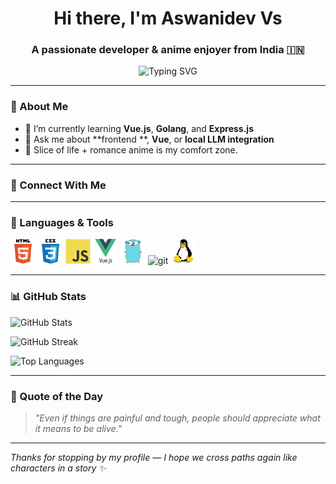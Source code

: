 <h1 align="center">Hi there, I'm Aswanidev Vs</h1>
<h3 align="center">A passionate developer & anime enjoyer from India 🇮🇳</h3>

<p align="center">
  <img src="https://readme-typing-svg.herokuapp.com?font=Fira+Code&pause=1000&color=9B59B6&center=true&vCenter=true&width=435&lines=Full-stack+Developer;Vue.js+%2B+Go+enthusiast;Loves+clean+code+%26+anime;Building+something+awesome+offline+AI+chat+app" alt="Typing SVG" />
</p>

---

### 🧠 About Me

- 🌱 I’m currently learning **Vue.js**, **Golang**, and **Express.js**
- 💬 Ask me about **frontend **, **Vue**, or **local LLM integration**
- 💖 Slice of life + romance anime is my comfort zone.

---

### 🔗 Connect With Me

<!-- Add links below if you want (GitHub, LinkedIn, etc.) -->
<p align="left">
<!-- Example: -->
<!-- <a href="https://linkedin.com/in/aswanidev" target="blank"><img align="center" src="https://cdn.jsdelivr.net/npm/simple-icons@v3/icons/linkedin.svg" alt="aswanidev" height="30" width="40" /></a> -->
</p>

---

### 🧰 Languages & Tools

<p align="left">
  <img src="https://raw.githubusercontent.com/devicons/devicon/master/icons/html5/html5-original-wordmark.svg" alt="html5" width="40" height="40"/>
  <img src="https://raw.githubusercontent.com/devicons/devicon/master/icons/css3/css3-original-wordmark.svg" alt="css3" width="40" height="40"/>
  <img src="https://raw.githubusercontent.com/devicons/devicon/master/icons/javascript/javascript-original.svg" alt="javascript" width="40" height="40"/>
  <img src="https://raw.githubusercontent.com/devicons/devicon/master/icons/vuejs/vuejs-original-wordmark.svg" alt="vuejs" width="40" height="40"/>
  <img src="https://raw.githubusercontent.com/devicons/devicon/master/icons/go/go-original.svg" alt="go" width="40" height="40"/>
  <img src="https://www.vectorlogo.zone/logos/git-scm/git-scm-icon.svg" alt="git" width="40" height="40"/>
  <img src="https://raw.githubusercontent.com/devicons/devicon/master/icons/linux/linux-original.svg" alt="linux" width="40" height="40"/>
</p>

---

### 📊 GitHub Stats

<p align="left">
  <img src="https://github-readme-stats.vercel.app/api?username=aswanidev&show_icons=true&theme=tokyonight" alt="GitHub Stats" />
</p>

<p align="left">
  <img src="https://github-readme-streak-stats.herokuapp.com?user=aswanidev&theme=tokyonight" alt="GitHub Streak" />
</p>

<p align="left">
  <img src="https://github-readme-stats.vercel.app/api/top-langs/?username=aswanidev&layout=compact&theme=tokyonight" alt="Top Languages" />
</p>

---

### 🌸 Quote of the Day

> *"Even if things are painful and tough, people should appreciate what it means to be alive."*  

---

_Thanks for stopping by my profile — I hope we cross paths again like characters in a story ✨_
